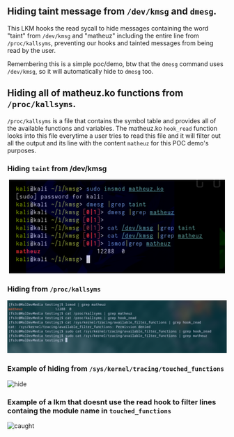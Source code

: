 
## Hiding taint message from `/dev/kmsg` and `dmesg`.

This LKM hooks the read sycall to hide messages containing the word "taint" from `/dev/kmsg` and "matheuz" including the entire line from `/proc/kallsyms`, preventing our hooks and tainted messages from being read by the user.

Remembering this is a simple poc/demo, btw that the `dmesg` command uses `/dev/kmsg`, so it will automatically hide to `dmesg` too.

## Hiding all of matheuz.ko functions from `/proc/kallsyms`.

`/proc/kallsyms` is a file that contains the symbol table and provides all of the available functions and variables. The matheuz.ko `hook_read` function looks into this file everytime a user tries to read this file and it will filter out all the output and its line with the content `matheuz` for this POC demo's purposes.

### Hiding `taint` from /dev/kmsg
<p align="center"><img src="image.png"></p>

### Hiding from `/proc/kallsyms`
<p align="center"><img src="kallsyms.jpg"></p>

### Example of hiding from `/sys/kernel/tracing/touched_functions`

![hide](https://github.com/user-attachments/assets/4532ad99-52b8-47cf-9050-1b67ec071a77)

### Example of a lkm that doesnt use the read hook to filter lines containg the module name in `touched_functions`

![caught](https://github.com/user-attachments/assets/b0c42daa-1f97-409a-b7a9-225562dcff0e)
